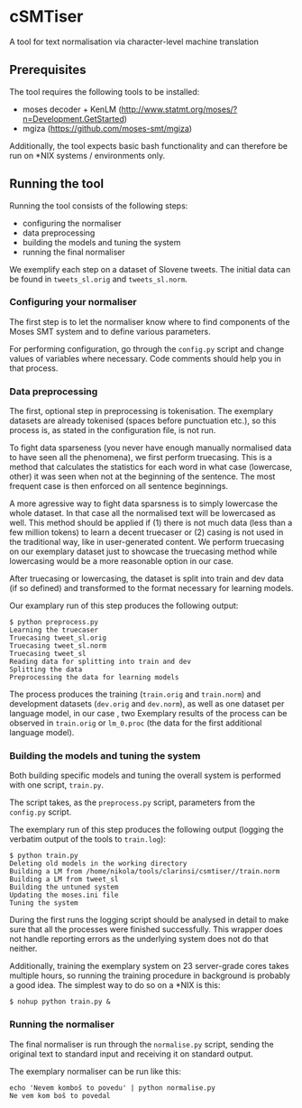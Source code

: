 # cSMTiser
A tool for text normalisation via character-level machine translation

## Prerequisites

The tool requires the following tools to be installed:

* moses decoder + KenLM (http://www.statmt.org/moses/?n=Development.GetStarted)
* mgiza (https://github.com/moses-smt/mgiza)

Additionally, the tool expects basic bash functionality and can therefore be run on *NIX systems / environments only.

## Running the tool

Running the tool consists of the following steps:
- configuring the normaliser
- data preprocessing
- building the models and tuning the system
- running the final normaliser

We exemplify each step on a dataset of Slovene tweets. The initial data can be found in ```tweets_sl.orig``` and ```tweets_sl.norm```.

### Configuring your normaliser

The first step is to let the normaliser know where to find components of the Moses SMT system and to define various parameters.

For performing configuration, go through the ```config.py``` script and change values of variables where necessary. Code comments should help you in that process.

### Data preprocessing

The first, optional step in preprocessing is tokenisation. The exemplary datasets are already tokenised (spaces before punctuation etc.), so this process is, as stated in the configuration file, is not run.

To fight data sparseness (you never have enough manually normalised data to have seen all the phenomena), we first perform truecasing. This is a method that calculates the statistics for each word in what case (lowercase, other) it was seen when not at the beginning of the sentence. The most frequent case is then enforced on all sentence beginnings.

A more agressive way to fight data sparsness is to simply lowercase the whole dataset. In that case all the normalised text will be lowercased as well. This method should be applied if (1) there is not much data (less than a few million tokens) to learn a decent truecaser or (2) casing is not used in the traditional way, like in user-generated content. We perform truecasing on our exemplary dataset just to showcase the truecasing method while lowercasing would be a more reasonable option in our case.

After truecasing or lowercasing, the dataset is split into train and dev data (if so defined) and transformed to the format necessary for learning models.

Our examplary run of this step produces the following output:

```
$ python preprocess.py
Learning the truecaser
Truecasing tweet_sl.orig
Truecasing tweet_sl.norm
Truecasing tweet_sl
Reading data for splitting into train and dev
Splitting the data
Preprocessing the data for learning models
```

The process produces the training (```train.orig``` and ```train.norm```) and development datasets (```dev.orig``` and ```dev.norm```), as well as one dataset per language model, in our case , two Exemplary results of the process can be observed in ```train.orig``` or ```lm_0.proc``` (the data for the first additional language model).

### Building the models and tuning the system

Both building specific models and tuning the overall system is performed with one script, ```train.py```.

The script takes, as the ```preprocess.py``` script, parameters from the ```config.py``` script.

The exemplary run of this step produces the following output (logging the verbatim output of the tools to ```train.log```):

```
$ python train.py
Deleting old models in the working directory
Building a LM from /home/nikola/tools/clarinsi/csmtiser//train.norm
Building a LM from tweet_sl
Building the untuned system
Updating the moses.ini file
Tuning the system
```

During the first runs the logging script should be analysed in detail to make sure that all the processes were finished successfully. This wrapper does not handle reporting errors as the underlying system does not do that neither.

Additionally, training the exemplary system on 23 server-grade cores takes multiple hours, so running the training procedure in background is probably a good idea. The simplest way to do so on a *NIX is this:

```
$ nohup python train.py &
```

### Running the normaliser

The final normaliser is run through the ```normalise.py``` script, sending the original text to standard input and receiving it on standard output.

The exemplary normaliser can be run like this:

```
echo 'Nevem komboš to povedu' | python normalise.py
Ne vem kom boš to povedal
```